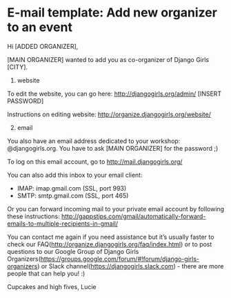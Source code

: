 # E-mail template: Add new organizer to an event

Hi [ADDED ORGANIZER],

[MAIN ORGANIZER] wanted to add you as co-organizer of Django Girls [CITY].

1) website

To edit the website, you can go here:
http://djangogirls.org/admin/
[INSERT PASSWORD]

Instructions on editing website: http://organize.djangogirls.org/website/

2) email

You also have an email address dedicated to your workshop: @djangogirls.org. You have to ask [MAIN ORGANIZER] for the password ;)

To log on this email account, go to http://mail.djangogirls.org/

You can also add this inbox to your email client:
- IMAP: imap.gmail.com (SSL, port 993)
- SMTP: smtp.gmail.com (SSL, port 465)

Or you can forward incoming mail to your private email account by following these instructions: http://gappstips.com/gmail/automatically-forward-emails-to-multiple-recipients-in-gmail/

You can contact me again if you need assistance but it’s usually faster to check our FAQ(http://organize.djangogirls.org/faq/index.html) or to post questions to our Google Group of Django Girls Organizers(https://groups.google.com/forum/#!forum/django-girls-organizers) or Slack channel(https://djangogirls.slack.com) - there are more people that can help you! :)

Cupcakes and high fives,
Lucie